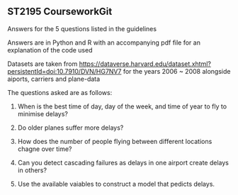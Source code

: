 ## ST2195 CourseworkGit
 
Answers for the 5 questions listed in the guidelines 
 
Answers are in Python and R with an accompanying pdf file for an explanation of the code used

Datasets are taken from https://dataverse.harvard.edu/dataset.xhtml?persistentId=doi:10.7910/DVN/HG7NV7 for the years 2006 ~ 2008 alongside aiports, carriers and plane-data

The questions asked are as follows:

1. When is the best time of day, day of the week, and time of year to fly to minimise delays?

2. Do older planes suffer more delays?

3. How does the number of people flying between different locations chagne over time?

4. Can you detect cascading failures as delays in one airport create delays in others?

5. Use the available vaiables to construct a model that pedicts delays.
